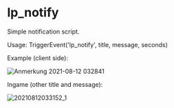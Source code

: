 # lp_notify
Simple notification script.

Usage: TriggerEvent('lp_notify', title, message, seconds)

Example (client side):

![Anmerkung 2021-08-12 032841](https://user-images.githubusercontent.com/81768885/129124827-58051b78-01ea-4a0e-827a-f91e93717150.png)

Ingame (other title and message):

![20210812033152_1](https://user-images.githubusercontent.com/81768885/129124853-b29dbef6-533c-4a6d-b3b3-e234f7b12dfb.jpg)



